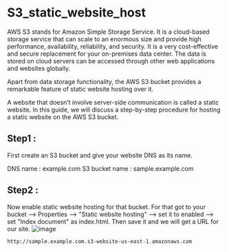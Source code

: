 # S3_static_website_host

AWS S3 stands for Amazon Simple Storage Service. It is a cloud-based storage service that can scale to an enormous size and provide high performance, availability, reliability, and security. It is a very cost-effective and secure replacement for your on-premises data center. The data is stored on cloud servers can be accessed through other web applications and websites globally.

Apart from data storage functionality, the AWS S3 bucket provides a remarkable feature of static website hosting over it.

A website that doesn’t involve server-side communication is called a static website. In this guide, we will discuss a step-by-step procedure for hosting a static website on the AWS S3 bucket.


## Step1 : 
First create an S3 bucket and give your website DNS as its name.

DNS name : example.com
S3 bucket name : sample.example.com

## Step2 : 
Now enable static website hosting for that bucket. For that got to your bucket --> Properties --> "Static website hosting" --> set it to enabled --> set "Index document" as index.html. Then save it and we will get a URL for our site.
![image](https://github.com/Blesson02/S3_static_website_host/assets/108075329/7fb9532a-ade0-4c7c-b598-a3d77f19f9f4)

`http://sample.example.com.s3-website-us-east-1.amazonaws.com`
